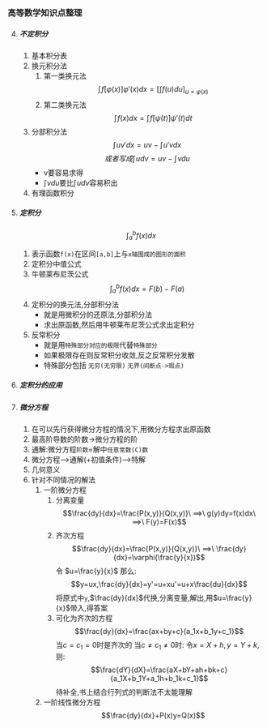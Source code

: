 ### 高等数学知识点整理

4. ##### 不定积分 
    1. 基本积分表
    2. 换元积分法
        1. 第一类换元法
            $$\int\!f[\varphi(x)]\varphi'(x)dx=[\int f(u)du]_{u=\varphi(x)}$$
        2. 第二类换元法
            $$\int\!f(x)dx=\int\!f[\psi(t)]\psi'(t)dt$$
    3. 分部积分法
        $$\int\!uv'dx=uv-\int\!u'vdx$$
        $$或者写成\int\!udv=uv-\int\!vdu$$
        * v要容易求得
        * $\int\!vdu$要比$\int\!udv$容易积出
    5. 有理函数积分 
   
5. ##### 定积分
    $$\int_a^b f(x)dx$$ 
    1. 表示函数`f(x)`在区间`[a,b]`上与`x轴围成的图形的面积`
    2. 定积分中值公式
    3. 牛顿莱布尼茨公式 
        $$\int_a^b f(x)dx=F(b)-F(a)$$
    4. 定积分的换元法,分部积分法
        * 就是用微积分的还原法,分部积分法
        * 求出原函数,然后用牛顿莱布尼茨公式求出定积分
    5. 反常积分
        * 就是用`特殊部分对应的极限`代替`特殊部分`
        * 如果极限存在则反常积分收敛,反之反常积分发散 
        * 特殊部分包括 `无穷(无穷限)` `无界(间断点->瑕点)`

6. ##### 定积分的应用

7. ##### 微分方程
    1. 在可以先行获得微分方程的情况下,用微分方程求出原函数
    2. 最高阶导数的阶数->微分方程的阶
    3. 通解:微分方程`阶数`=解中`任意常数(C)数`
    4. 微分方程-->通解(+初值条件)-->特解
    5. 几何意义
    6. 针对不同情况的解法
        1. 一阶微分方程
            1. 分离变量
            $$\frac{dy}{dx}=\frac{P(x,y)}{Q(x,y)}\   ==>\ g(y)dy=f(x)dx\ ==>\ F(y)=F(x)$$
            1. 齐次方程
            $$\frac{dy}{dx}=\frac{P(x,y)}{Q(x,y)}\ ==>\ \frac{dy}{dx}=\varphi(\frac{y}{x})$$
            令 $u=\frac{y}{x}$
            那么:
            $$y=ux,\frac{dy}{dx}=y'=u+xu'=u+x\frac{du}{dx}$$
            将原式中`y`,$\frac{dy}{dx}$代换,分离变量,解出,用$u=\frac{y}{x}$带入,得答案
            1. 可化为齐次的方程
            $$\frac{dy}{dx}=\frac{ax+by+c}{a_1x+b_1y+c_1}$$
            当$c=c_1=0$时是齐次的
            当$c\ne c_1 \ne0$时:
            令$x=X+h,y=Y+k$,
            则:
            $$\frac{dY}{dX}=\frac{aX+bY+ah+bk+c}{a_1X+b_1Y+a_1h+b_1k+c_1}$$
            待补全,书上结合行列式的判断法不太能理解
        2. 一阶线性微分方程
            $$\frac{dy}{dx}+P(x)y=Q(x)$$ 